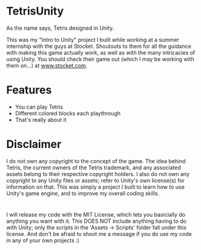 # TetrisUnity

As the name says, Tetris designed in Unity.

This was my "Intro to Unity" project I built while working at a summer internship with the guys at Stocket. Shoutouts to them for all the guidance with making this game actually work, as well as with the many intricacies of using Unity. You should check their game out (which I may be working with them on...) at www.stocket.com.

# Features
- You can play Tetris
- Different colored blocks each playthrough
- That's really about it


# Disclaimer 
I do not own any copyright to the concept of the game. The idea behind Tetris, the current owners of the Tetris trademark, and any associated assets belong to their respective copyright holders. I also do not own any copyright to any Unity files or assets; refer to Unity's own license(s) for information on that. This was simply a project I built to learn how to use Unity's game engine, and to improve my overall coding skills.
#

I will release my code with the MIT License, which lets you basicially do anything you want with it. This DOES NOT include anything having to do with Unity; only the scripts in the 'Assets -> Scripts' folder fall under this license. And don't be afraid to shoot me a message if you do use my code in any of your own projects :)
